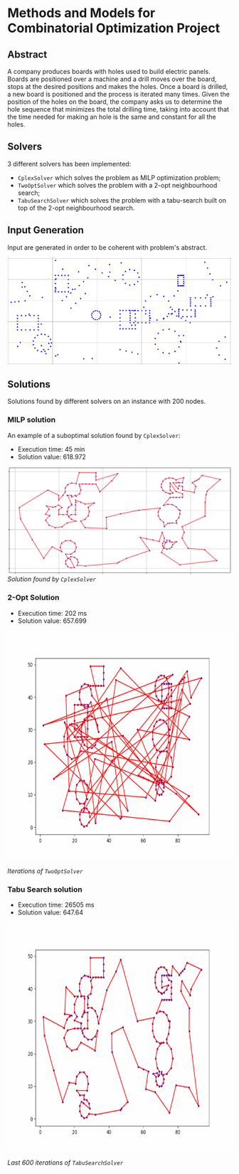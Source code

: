 # Methods and Models for Combinatorial Optimization Project

## Abstract
A company produces boards with holes used to build electric panels. Boards are positioned over a
machine and a drill moves over the board, stops at the desired positions and makes the holes. Once a
board is drilled, a new board is positioned and the process is iterated many times. Given the position
of the holes on the board, the company asks us to determine the hole sequence that minimizes the
total drilling time, taking into account that the time needed for making an hole is the same and
constant for all the holes.

## Solvers
3 different solvers has been implemented:
- `CplexSolver` which solves the problem as MILP optimization problem;
- `TwoOptSolver` which solves the problem with a 2-opt neighbourhood search;
- `TabuSearchSolver` which solves the problem with a tabu-search built on top of the 2-opt neighbourhood search.

## Input Generation
Input are generated in order to be coherent with problem's abstract.

![Sample of input instance](report/images/input_instance.png)

## Solutions
Solutions found by different solvers on an instance with 200 nodes.

### MILP solution
An example of a suboptimal solution found by `CplexSolver`:
- Execution time: 45 min
- Solution value: 618.972

![MILP solution](report/images/tsp200-cplex.png)
*Solution found by `CplexSolver`*

### 2-Opt Solution
- Execution time: 202 ms
- Solution value: 657.699

<img src="report/images/two-opt-sol.gif" width="1072px" height="515px" caption="a">

*Iterations of `TwoOptSolver`*

### Tabu Search solution
- Execution time: 26505 ms
- Solution value: 647.64

<img src="report/images/tabu-search-sol.gif" width="1072px" height="515px">

*Last 600 iterations of `TabuSearchSolver`*